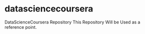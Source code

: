 # datasciencecoursera
DataScienceCoursera Repository
This Repository Will be Used as a reference point.

